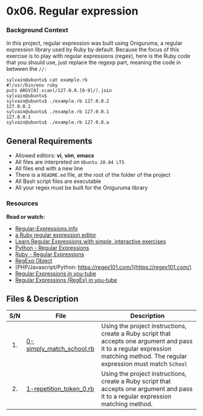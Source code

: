 # 0x06. Regular expression
### Background Context
In this project, regular expression was built using Oniguruma, a regular expression library used by Ruby by default. Because the focus of this exercise is to play with regular expressions (regex), here is the Ruby code that you should use, just replace the regexp part, meaning the code in between the ``//:``

```
sylvain@ubuntu$ cat example.rb
#!/usr/bin/env ruby
puts ARGV[0].scan(/127.0.0.[0-9]/).join
sylvain@ubuntu$
sylvain@ubuntu$ ./example.rb 127.0.0.2
127.0.0.2
sylvain@ubuntu$ ./example.rb 127.0.0.1
127.0.0.1
sylvain@ubuntu$ ./example.rb 127.0.0.a
```

## General Requirements
* Allowed editors: **vi**, **vim**, **emacs**
* All files are interpreted on ``Ubuntu 20.04 LTS``
* All files end with a new line
* There is a ``README.md`` file, at the root of the folder of the project
* All Bash script files are executable
* All your regex must be built for the Oniguruma library

### Resources
**Read or watch:**
* [Regular-Expressions.info](https://www.regular-expressions.info/)
* [a Ruby regular expression editor](https://rubular.com/)
* [Learn Regular Expressions with simple, interactive exercises](https://regexone.com/)
* [Python - Regular Expressions](https://www.tutorialspoint.com/python/python_reg_expressions.htm)
* [Ruby - Regular Expressions](https://www.tutorialspoint.com/ruby/ruby_regular_expressions.htm)
* [RegExp Object](https://www.w3schools.com/jsref/jsref_obj_regexp.asp)
* [PHP/Javascript/Python: https://regex101.com/](https://regex101.com/)
* [Regular Expressions in you-tube](https://www.youtube.com/watch?v=rhzKDrUiJVk)
* [Regular Expressions (RegEx) in you-tube](https://www.youtube.com/watch?v=sXQxhojSdZM)

## Files & Description
|  S/N	|	File	|	Description	|
|:-----:|---------------|-----------------------|
|  1.	|[0-simply_match_school.rb](https://github.com/Dikachis/alx-system_engineering-devops/blob/main/0x06-regular_expressions/0-simply_match_school.rb) | Using the project instructions, create a Ruby script that accepts one argument and pass it to a regular expression matching method. The regular expression must match ``School`` |
|  2.   |[1-repetition_token_0.rb](https://github.com/Dikachis/alx-system_engineering-devops/blob/main/0x06-regular_expressions/1-repetition_token_0.rb) | Using the project instructions, create a Ruby script that accepts one argument and pass it to a regular expression matching method.  |
